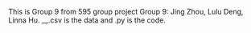 This is Group 9 from 595 group project
Group 9: Jing Zhou, Lulu Deng, Linna Hu.
__.csv is the data and .py is the code.